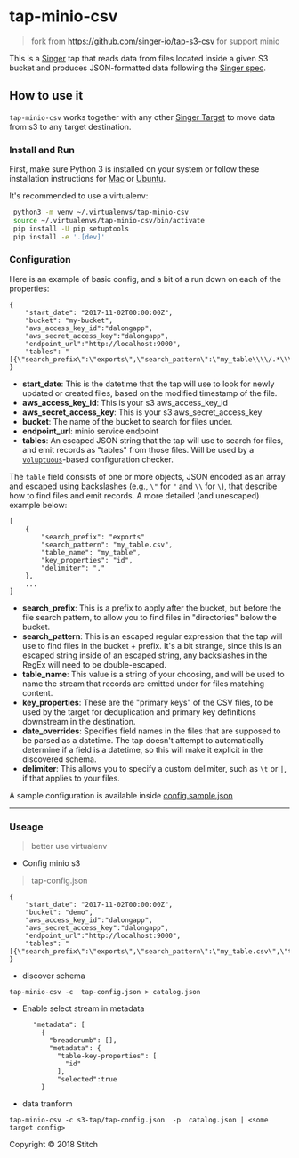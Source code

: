 # tap-minio-csv

> fork from https://github.com/singer-io/tap-s3-csv for support minio 

This is a [Singer](https://singer.io) tap that reads data from files located inside a given S3 bucket and produces JSON-formatted data following the [Singer spec](https://github.com/singer-io/getting-started/blob/master/SPEC.md).

## How to use it

`tap-minio-csv` works together with any other [Singer Target](https://singer.io) to move data from s3 to any target destination.

### Install and Run

First, make sure Python 3 is installed on your system or follow these
installation instructions for [Mac](http://docs.python-guide.org/en/latest/starting/install3/osx/) or
[Ubuntu](https://www.digitalocean.com/community/tutorials/how-to-install-python-3-and-set-up-a-local-programming-environment-on-ubuntu-16-04).

It's recommended to use a virtualenv:

```bash
 python3 -m venv ~/.virtualenvs/tap-minio-csv
 source ~/.virtualenvs/tap-minio-csv/bin/activate
 pip install -U pip setuptools
 pip install -e '.[dev]'
```

### Configuration

Here is an example of basic config, and a bit of a run down on each of the properties:

```
{
    "start_date": "2017-11-02T00:00:00Z",
    "bucket": "my-bucket",
    "aws_access_key_id":"dalongapp",
    "aws_secret_access_key":"dalongapp",
    "endpoint_url":"http://localhost:9000",
    "tables": "[{\"search_prefix\":\"exports\",\"search_pattern\":\"my_table\\\\/.*\\\\.csv\",\"table_name\":\"my_table\",\"key_properties\":\"id\",\"date_overrides\":\"created_at\",\"delimiter\":\",\"}]"
}

```

- **start_date**: This is the datetime that the tap will use to look for newly updated or created files, based on the modified timestamp of the file.
- **aws_access_key_id**: This is your s3  aws_access_key_id
- **aws_secret_access_key**:  This is your s3  aws_secret_access_key
- **bucket**: The name of the bucket to search for files under.
- **endpoint_url**:  minio service endpoint
- **tables**: An escaped JSON string that the tap will use to search for files, and emit records as "tables" from those files. Will be used by a [`voluptuous`](https://github.com/alecthomas/voluptuous)-based configuration checker.

The `table` field consists of one or more objects, JSON encoded as an array and escaped using backslashes (e.g., `\"` for `"` and `\\` for `\`), that describe how to find files and emit records. A more detailed (and unescaped) example below:

```
[
    {
        "search_prefix": "exports"
        "search_pattern": "my_table.csv",
        "table_name": "my_table",
        "key_properties": "id",
        "delimiter": ","
    },
    ...
]
```

- **search_prefix**: This is a prefix to apply after the bucket, but before the file search pattern, to allow you to find files in "directories" below the bucket.
- **search_pattern**: This is an escaped regular expression that the tap will use to find files in the bucket + prefix. It's a bit strange, since this is an escaped string inside of an escaped string, any backslashes in the RegEx will need to be double-escaped.
- **table_name**: This value is a string of your choosing, and will be used to name the stream that records are emitted under for files matching content.
- **key_properties**: These are the "primary keys" of the CSV files, to be used by the target for deduplication and primary key definitions downstream in the destination.
- **date_overrides**: Specifies field names in the files that are supposed to be parsed as a datetime. The tap doesn't attempt to automatically determine if a field is a datetime, so this will make it explicit in the discovered schema.
- **delimiter**: This allows you to specify a custom delimiter, such as `\t` or `|`, if that applies to your files.

A sample configuration is available inside [config.sample.json](config.sample.json)

---

### Useage

> better use virtualenv

* Config minio s3

> tap-config.json

```code
{
    "start_date": "2017-11-02T00:00:00Z",
    "bucket": "demo",
    "aws_access_key_id":"dalongapp",
    "aws_secret_access_key":"dalongapp",
    "endpoint_url":"http://localhost:9000",
    "tables": "[{\"search_prefix\":\"exports\",\"search_pattern\":\"my_table.csv\",\"table_name\":\"my_table\",\"key_properties\":\"id\",\"delimiter\":\",\"}]"
}

```

* discover schema

```code
tap-minio-csv -c  tap-config.json > catalog.json
```

* Enable select stream in metadata

```code
      "metadata": [
        {
          "breadcrumb": [],
          "metadata": {
            "table-key-properties": [
              "id"
            ],
            "selected":true
        }
```

* data tranform

```code
tap-minio-csv -c s3-tap/tap-config.json  -p  catalog.json | <some target config>
```

Copyright &copy; 2018 Stitch
